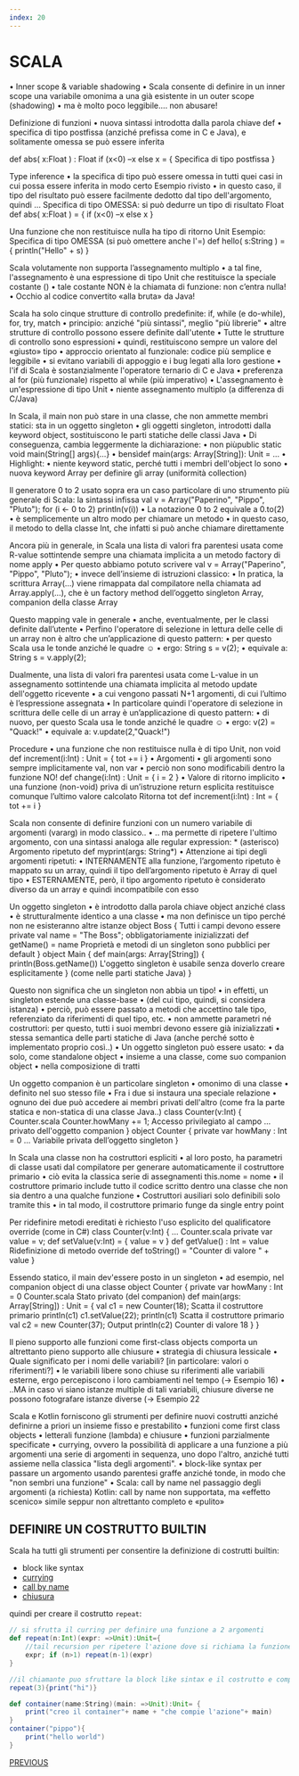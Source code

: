 ```yaml
---
index: 20
---
```

# SCALA



• Inner scope & variable shadowing
• Scala consente di definire in un inner scope una variabile omonima
a una già esistente in un outer scope (shadowing)
• ma è molto poco leggibile…. non abusare!


Definizione di funzioni
• nuova sintassi introdotta dalla parola chiave def
• specifica di tipo postfissa (anziché prefissa come in C e Java),
e solitamente omessa se può essere inferita


def abs( x:Float ) : Float
if (x<0) –x else x
= {
Specifica di tipo postfissa
}



Type inference
• la specifica di tipo può essere omessa in tutti quei casi in cui possa
essere inferita in modo certo
Esempio rivisto
• in questo caso, il tipo del risultato può essere facilmente dedotto dal
tipo dell'argomento, quindi …
Specifica di tipo OMESSA: si può
dedurre un tipo di risultato Float
def abs( x:Float ) = {
if (x<0) –x else x
}


Una funzione che non restituisce nulla ha tipo di ritorno Unit
Esempio:
Specifica di tipo OMESSA
(si può omettere anche l'=)
def hello( s:String ) = {
println("Hello" + s)
}



Scala volutamente non supporta l’assegnamento multiplo
• a tal fine, l'assegnamento è una espressione di tipo Unit
che restituisce la speciale costante ()
• tale costante NON è la chiamata di funzione: non c’entra nulla!
• Occhio al codice convertito «alla bruta» da Java!




Scala ha solo cinque strutture di controllo predefinite:
if, while (e do-while), for, try, match
• principio: anziché "più sintassi", meglio "più librerie"
• altre strutture di controllo possono essere definite dall'utente
• Tutte le strutture di controllo sono espressioni
• quindi, restituiscono sempre un valore del «giusto» tipo
• approccio orientato al funzionale: codice più semplice e leggibile
• si evitano variabili di appoggio e i bug legati alla loro gestione
• l'if di Scala è sostanzialmente l'operatore ternario di C e Java
• preferenza al for (più funzionale) rispetto al while (più imperativo)
• L'assegnamento è un'espressione di tipo Unit
• niente assegnamento multiplo (a differenza di C/Java)


In Scala, il main non può stare in una classe, che non
ammette membri statici: sta in un oggetto singleton
• gli oggetti singleton, introdotti dalla keyword object, sostituiscono
le parti statiche delle classi Java
• Di conseguenza, cambia leggermente la dichiarazione:
• non piùpublic static void main(String[] args){…}
• bensìdef main(args: Array[String]): Unit = …
• Highlight:
• niente keyword static, perché tutti i membri dell'object lo sono
• nuova keyword Array per definire gli array (uniformità collection)


Il generatore 0 to 2 usato sopra era un caso particolare di
uno strumento più generale di Scala: la sintassi infissa
val v = Array("Paperino", "Pippo", "Pluto");
for (i <- 0 to 2) println(v(i))
• La notazione 0 to 2 equivale a 0.to(2)
• è semplicemente un altro modo per chiamare un metodo
• in questo caso, il metodo to della classe Int, che infatti si può
anche chiamare direttamente



Ancora più in generale, in Scala una lista di valori fra
parentesi usata come R-value sottintende sempre una
chiamata implicita a un metodo factory di nome apply
• Per questo abbiamo potuto scrivere
val v = Array("Paperino", "Pippo", "Pluto");
• invece dell’insieme di istruzioni classico:
• In pratica, la scrittura Array(…) viene rimappata dal compilatore
nella chiamata ad Array.apply(…), che è un factory method
dell’oggetto singleton Array, companion della classe Array


Questo mapping vale in generale
• anche, eventualmente, per le classi definite dall’utente
• Perfino l'operatore di selezione in lettura delle celle di un
array non è altro che un’applicazione di questo pattern:
• per questo Scala usa le tonde anziché le quadre ☺
• ergo:
String s = v(2);
• equivale a:
String s = v.apply(2);


Dualmente, una lista di valori fra parentesi usata come
L-value in un assegnamento sottintende una chiamata
implicita al metodo update dell'oggetto ricevente
• a cui vengono passati N+1 argomenti, di cui l’ultimo è l’espressione
assegnata
• In particolare quindi l'operatore di selezione in scrittura delle
celle di un array è un’applicazione di questo pattern:
• di nuovo, per questo Scala usa le tonde anziché le quadre ☺
• ergo:
v(2) = "Quack!"
• equivale a:
v.update(2,"Quack!")


Procedure
• una funzione che non restituisce nulla è di tipo Unit, non void
def increment(i:Int) : Unit = { tot += i }
• Argomenti
• gli argomenti sono sempre implicitamente val, non var
• perciò non sono modificabili dentro la funzione
NO! def change(i:Int) : Unit = { i = 2 }
• Valore di ritorno implicito
• una funzione (non-void) priva di un’istruzione return esplicita
restituisce comunque l’ultimo valore calcolato
Ritorna tot
def increment(i:Int) : Int = { tot += i }


Scala non consente di definire funzioni con un numero
variabile di argomenti (vararg) in modo classico..
• .. ma permette di ripetere l'ultimo argomento, con una
sintassi analoga alle regular expression: * (asterisco)
Argomento ripetuto
def myprint(args: String*)
• Attenzione ai tipi degli argomenti ripetuti:
• INTERNAMENTE alla funzione, l’argomento ripetuto è mappato su
un array, quindi il tipo dell’argomento ripetuto è Array di quel tipo
• ESTERNAMENTE, però, il tipo argomento ripetuto è considerato
diverso da un array e quindi incompatibile con esso


Un oggetto singleton
• è introdotto dalla parola chiave object anziché class
• è strutturalmente identico a una classe
• ma non definisce un tipo perché non ne esisteranno altre istanze
object Boss {
Tutti i campi devono essere
private val name = "The Boss"; obbligatoriamente inizializzati
def getName() = name
Proprietà e metodi di un singleton
sono pubblici per default
}
object Main {
def main(args: Array[String]) {
println(Boss.getName()) L'oggetto singleton è usabile senza
doverlo creare esplicitamente
}
(come nelle parti statiche Java)
}

Questo non significa che un singleton non abbia un tipo!
• in effetti, un singleton estende una classe-base
• (del cui tipo, quindi, si considera istanza)
• perciò, può essere passato a metodi che accettino tale tipo,
referenziato da riferimenti di quel tipo, etc.
• non ammette parametri né costruttori: per questo, tutti i suoi membri
devono essere già inizializzati
• stessa semantica delle parti statiche di Java
(anche perché sotto è implementato proprio così..)
• Un oggetto singleton può essere usato:
• da solo, come standalone object
• insieme a una classe, come suo companion object
• nella composizione di tratti


Un oggetto companion è un particolare singleton
• omonimo di una classe
• definito nel suo stesso file
• Fra i due si instaura una speciale relazione
• ognuno dei due può accedere ai membri privati dell'altro
(come fra la parte statica e non-statica di una classe Java..)
class Counter(v:Int) {
Counter.scala
Counter.howMany += 1;
Accesso privilegiato al campo
...
privato dell'oggetto companion
}
object Counter {
private var howMany : Int = 0
...
Variabile privata dell’oggetto singleton
}


In Scala una classe non ha costruttori espliciti
• al loro posto, ha parametri di classe usati dal compilatore per
generare automaticamente il costruttore primario
• ciò evita la classica serie di assegnamenti this.nome = nome
• il costruttore primario include tutto il codice scritto dentro una classe
che non sia dentro a una qualche funzione
• Costruttori ausiliari solo definibili solo tramite this
• in tal modo, il costruttore primario funge da single entry point

Per ridefinire metodi ereditati è richiesto l'uso esplicito del
qualificatore override (come in C#)
class Counter(v:Int) {
...
Counter.scala
private var value = v;
def setValue(v:Int) = { value = v }
def getValue() : Int
= value
Ridefinizione di metodo
override def toString() =
"Counter di valore " + value
}


Essendo statico, il main dev'essere posto in un singleton
• ad esempio, nel companion object di una classe
object Counter {
private var howMany : Int = 0
Counter.scala
Stato privato (del companion)
def main(args: Array[String]) : Unit = {
val c1 = new Counter(18);
Scatta il costruttore primario
println(c1)
c1.setValue(22);
println(c1)
Scatta il costruttore primario
val c2 = new Counter(37);
Output
println(c2)
Counter di valore 18
}
}


Il pieno supporto alle funzioni come first-class objects
comporta un altrettanto pieno supporto alle chiusure
• strategia di chiusura lessicale
• Quale significato per i nomi delle variabili?
[in particolare: valori o riferimenti?]
• le variabili libere sono chiuse su riferimenti alle variabili esterne,
ergo percepiscono i loro cambiamenti nel tempo (→ Esempio 16)
• ..MA in caso vi siano istanze multiple di tali variabili, chiusure
diverse ne possono fotografare istanze diverse (→ Esempio 22


Scala e Kotlin forniscono gli strumenti per definire nuovi
costrutti anziché definirne a priori un insieme fisso e
prestabilito
• funzioni come first class objects
• letterali funzione (lambda) e chiusure
• funzioni parzialmente specificate
• currying, ovvero la possibilità di applicare a una funzione a più
argomenti una serie di argomenti in sequenza, uno dopo l'altro,
anziché tutti assieme nella classica "lista degli argomenti".
• block-like syntax per passare un argomento usando parentesi graffe
anziché tonde, in modo che "non sembri una funzione"
• Scala: call by name nel passaggio degli argomenti (a richiesta)
Kotlin: call by name non supportata, ma «effetto scenico» simile
seppur non altrettanto completo e «pulito»



## DEFINIRE UN COSTRUTTO BUILTIN

Scala ha tutti gli strumenti per consentire la definizione di costrutti builtin:

- block like syntax
- [currying](JAVASCRIPT.md#CURRYING)
- [call by name](PROCESSI_COMPUTAZIONALI.md#ALTERNATIVA,%20MODELLO%20CALL%20BY%20NAME)
- [chiusura](PROCESSI_COMPUTAZIONALI.md#CHIUSURA)

quindi per creare il costrutto `repeat`:

```scala
// si sfrutta il curring per definire una funzione a 2 argomenti
def repeat(n:Int)(expr: =>Unit):Unit={
	//tail recursion per ripetere l'azione dove si richiama la funzione esterna della chiusura
	expr; if (n>1) repeat(n-1)(expr)
}

//il chiamante puo sfruttare la block like sintax e il costrutto e completato
repeat(3){print("hi")}
```


```scala
def container(name:String)(main: =>Unit):Unit= {
	print("creo il container"+ name + "che compie l'azione"+ main)
}
container("pippo"){
	print("hello world")
}
```
[PREVIOUS](LINGUAGGI_BLENDED.md)
